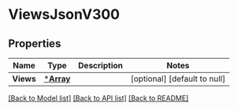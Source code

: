 # ViewsJsonV300

## Properties
Name | Type | Description | Notes
------------ | ------------- | ------------- | -------------
**Views** | [***Array**](array.md) |  | [optional] [default to null]

[[Back to Model list]](../README.md#documentation-for-models) [[Back to API list]](../README.md#documentation-for-api-endpoints) [[Back to README]](../README.md)

